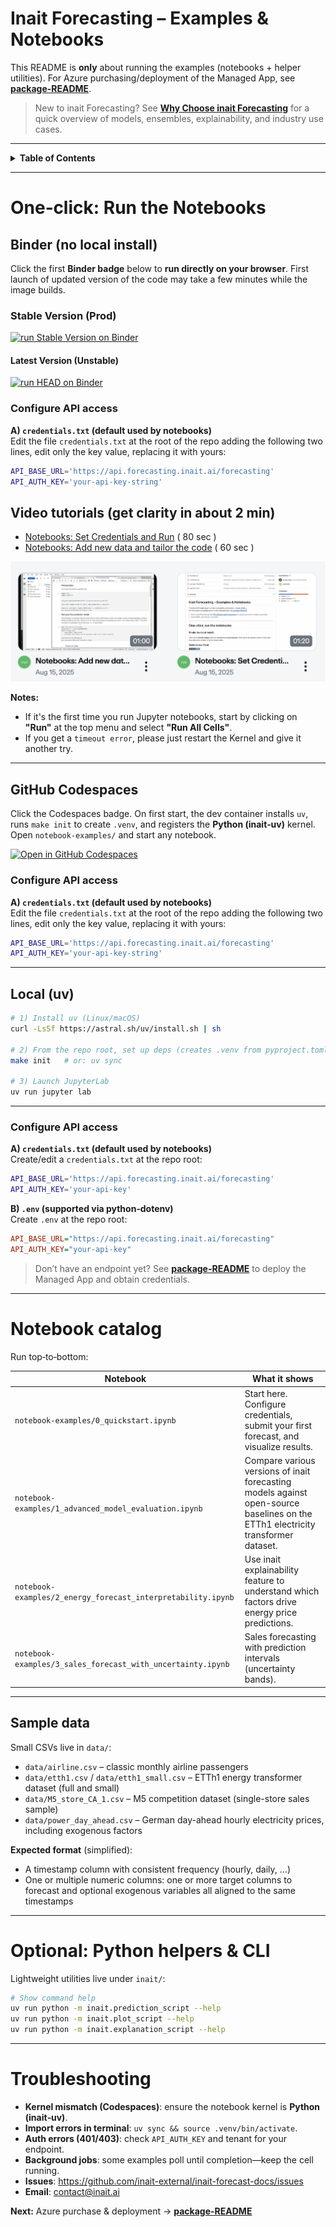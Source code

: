 
# Inait Forecasting – Examples & Notebooks

This README is **only** about running the examples (notebooks + helper utilities). For Azure purchasing/deployment of the Managed App, see **[package-README](./package-README.md)**.

> New to inait Forecasting? See **[Why Choose inait Forecasting](./package-README.md#why-choose-inait-forecasting)** for a quick overview of models, ensembles, explainability, and industry use cases.

---

<details>
<summary><strong>Table of Contents</strong></summary>

- [One‑click: Run the Notebooks](#oneclick-run-the-notebooks)
  - [Binder (no local install)](#binder-no-local-install)
  - [GitHub Codespaces](#github-codespaces)
  - [Local (uv)](#local-uv)
- [Configure API access](#configure-api-access-1)
- [Notebook catalog](#notebook-catalog)
- [Sample data](#sample-data)
- [Optional: Python helpers & CLI](#optional-python-helpers--cli)
- [Troubleshooting](#troubleshooting)

</details>

---

# One‑click: Run the Notebooks

## Binder (no local install)
Click the first **Binder badge** below to **run directly on your browser**.
First launch of updated version of the code may take a few minutes while the image builds.

### Stable Version (Prod)

[![run Stable Version on Binder](https://mybinder.org/badge_logo.svg)](https://mybinder.org/v2/gh/inait-external/inait-forecast-docs/prod)

#### Latest Version (Unstable)

[![run HEAD on Binder](https://mybinder.org/badge_logo.svg)](https://mybinder.org/v2/gh/inait-external/inait-forecast-docs/HEAD)

### Configure API access

**A) `credentials.txt` (default used by notebooks)**  
Edit the file `credentials.txt` at the root of the repo adding the following two lines, edit only the key value, replacing it with yours:
```bash
API_BASE_URL='https://api.forecasting.inait.ai/forecasting'
API_AUTH_KEY='your-api-key-string'
```

## Video tutorials (get clarity in about 2 min)

* [Notebooks: Set Credentials and Run](https://vimeo.com/1110294635/fb1f373c02) ( 80 sec )
* [Notebooks: Add new data and tailor the code](https://vimeo.com/1110308096/6b93267578) ( 60 sec )

![videos](./assets/vimeo-shots.png)

**Notes:**
* If it's the first time you run Jupyter notebooks, start by clicking on **"Run"** at the top menu and select **"Run All Cells"**.
* If you get a `timeout error`, please just restart the Kernel and give it another try.

----

## GitHub Codespaces

Click the Codespaces badge. On first start, the dev container installs `uv`, runs `make init` to create `.venv`, and registers the **Python (inait‑uv)** kernel. Open `notebook-examples/` and start any notebook.

[![Open in GitHub Codespaces](https://github.com/codespaces/badge.svg)](https://codespaces.new/inait-external/inait-forecast-docs?quickstart=1)

### Configure API access

**A) `credentials.txt` (default used by notebooks)**  
Edit the file `credentials.txt` at the root of the repo adding the following two lines, edit only the key value, replacing it with yours:
```bash
API_BASE_URL='https://api.forecasting.inait.ai/forecasting'
API_AUTH_KEY='your-api-key-string'
```
----

## Local (uv)

```bash
# 1) Install uv (Linux/macOS)
curl -LsSf https://astral.sh/uv/install.sh | sh

# 2) From the repo root, set up deps (creates .venv from pyproject.toml)
make init   # or: uv sync

# 3) Launch JupyterLab
uv run jupyter lab
```

---

### Configure API access

**A) `credentials.txt` (default used by notebooks)**  
Create/edit a `credentials.txt` at the repo root:
```bash
API_BASE_URL='https://api.forecasting.inait.ai/forecasting'
API_AUTH_KEY='your-api-key'
```

**B) `.env` (supported via python‑dotenv)**  
Create `.env` at the repo root:
```ini
API_BASE_URL="https://api.forecasting.inait.ai/forecasting"
API_AUTH_KEY="your-api-key"
```

> Don’t have an endpoint yet? See **[package-README](./package-README.md)** to deploy the Managed App and obtain credentials.

---

# Notebook catalog

Run top‑to‑bottom:

| Notebook | What it shows |
|---|---|
| `notebook-examples/0_quickstart.ipynb` | Start here. Configure credentials, submit your first forecast, and visualize results. |
| `notebook-examples/1_advanced_model_evaluation.ipynb` | Compare various versions of inait forecasting models against open-source baselines on the ETTh1 electricity transformer dataset. |
| `notebook-examples/2_energy_forecast_interpretability.ipynb` | Use inait explainability feature to understand which factors drive energy price predictions. |
| `notebook-examples/3_sales_forecast_with_uncertainty.ipynb` | Sales forecasting with prediction intervals (uncertainty bands). |

---

## Sample data

Small CSVs live in `data/`:

- `data/airline.csv` – classic monthly airline passengers  
- `data/etth1.csv` / `data/etth1_small.csv` – ETTh1 energy transformer dataset (full and small)  
- `data/M5_store_CA_1.csv` – M5 competition dataset (single-store sales sample)  
- `data/power_day_ahead.csv` – German day-ahead hourly electricity prices, including exogenous factors

**Expected format** (simplified):

- A timestamp column with consistent frequency (hourly, daily, …)  
- One or multiple numeric columns: one or more target columns to forecast and optional exogenous variables all aligned to the same timestamps

---

# Optional: Python helpers & CLI

Lightweight utilities live under `inait/`:

```bash
# Show command help
uv run python -m inait.prediction_script --help
uv run python -m inait.plot_script --help
uv run python -m inait.explanation_script --help
```

---

# Troubleshooting

- **Kernel mismatch (Codespaces)**: ensure the notebook kernel is **Python (inait‑uv)**.  
- **Import errors in terminal**: `uv sync && source .venv/bin/activate`.  
- **Auth errors (401/403)**: check `API_AUTH_KEY` and tenant for your endpoint.  
- **Background jobs**: some examples poll until completion—keep the cell running.
- **Issues**: https://github.com/inait-external/inait-forecast-docs/issues
- **Email**: contact@inait.ai


**Next:** Azure purchase & deployment → **[package-README](./package-README.md)**
